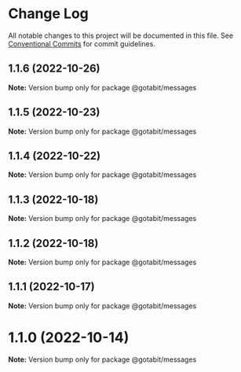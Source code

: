 # Change Log

All notable changes to this project will be documented in this file.
See [Conventional Commits](https://conventionalcommits.org) for commit guidelines.

## 1.1.6 (2022-10-26)

**Note:** Version bump only for package @gotabit/messages





## 1.1.5 (2022-10-23)

**Note:** Version bump only for package @gotabit/messages





## 1.1.4 (2022-10-22)

**Note:** Version bump only for package @gotabit/messages





## 1.1.3 (2022-10-18)

**Note:** Version bump only for package @gotabit/messages





## 1.1.2 (2022-10-18)

**Note:** Version bump only for package @gotabit/messages





## 1.1.1 (2022-10-17)

**Note:** Version bump only for package @gotabit/messages





# 1.1.0 (2022-10-14)

**Note:** Version bump only for package @gotabit/messages
